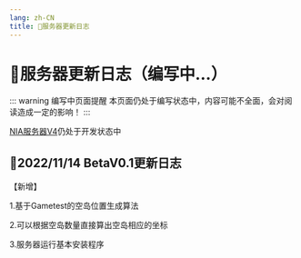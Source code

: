 ```yaml
---
lang: zh-CN
title: 📎服务器更新日志
---
```


# 📎服务器更新日志（编写中...）

::: warning 编写中页面提醒
本页面仍处于编写状态中，内容可能不全面，会对阅读造成一定的影响！
:::

[NIA服务器V4](https://www.github.com/NIANIANKNIA/NIASERVER-V4)仍处于开发状态中

## 🎈2022/11/14 BetaV0.1更新日志

【新增】

1.基于Gametest的空岛位置生成算法

2.可以根据空岛数量直接算出空岛相应的坐标

3.服务器运行基本安装程序

